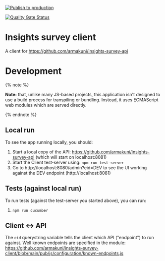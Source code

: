 [![Publish to production](https://github.com/armakuni/insights-survey-client/actions/workflows/publish-to-production.yml/badge.svg)](https://github.com/armakuni/insights-survey-client/actions/workflows/publish-to-production.yml)

[![Quality Gate Status](https://sonarcloud.io/api/project_badges/measure?project=insights-client&metric=alert_status)](https://sonarcloud.io/summary/new_code?id=insights-client)

# Insights survey client

A client for https://github.com/armakuni/insights-survey-api

# Development

{% note %}

**Note:** that, unlike many JS-based projects, this application isn't designed to use a build process for transpiling or bundling. Instead, it uses ECMAScript web modules which are served directly.

{% endnote %}

## Local run
To see the app running locally, you should:

1. Start a local copy of the API: https://github.com/armakuni/insights-survey-api (which will start on localhost:8081)
1. Start the Client test-server using: `npm run test-server`
1. Go to http://localhost:8080/admin?eid=DEV to see the UI working against the DEV endpoint (http://localhost:8081)

## Tests (against local run)
To run tests (against the test-server you started above), you can run:
1. `npm run cucumber`


## Client <-> API
The `eid` querystring variable tells the client which API ("endpoint") to run against. Well known endpoints are specified in the module: https://github.com/armakuni/insights-survey-client/blob/main/pub/js/configuration/known-endpoints.js
